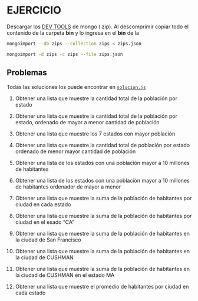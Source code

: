 # EJERCICIO
Descargar los [DEV TOOLS](https://www.mongodb.com/try/download/database-tools?tck=docs_databasetools) de mongo (.zip). Al descomprimir copiar todo el contenido de la carpeta **bin** y lo ingresa en el **bin** de la 
```bash
mongoimport --db zips --collection zips < zips.json
```
```bash
mongoimport -d zips -c zips --file zips.json
```
## Problemas
Todas las soluciones los puede encontrar en [``solucion.js``](solucion.js)

1. Obtener una lista que muestre la cantidad total de la población por estado

2. Obtener una lista que muestre la cantidad total de la población por estado, ordenado de mayor a menor cantidad de población
3. Obtener una lista que muestre los 7 estados con mayor población
4. Obtener una lista que muestre la cantidad total de población por estado ordenado de menor mayor cantidad de población
5. Obtener una lista de los estados con una población mayor a 10 millones de habitantes
6. Obtener una lista de los estados con una población mayor a 10 millones de habitantes ordenador de mayor a menor
7. Obtener una lista que muestre la suma de la población de habitantes por ciudad en cada estado
8. Obtener una lista que muestre la suma de la población de habitantes por ciudad en el esado “CA”
9. Obtener una lista que muestre la suma de la población de habitantes en la ciudad de San Francisco
10. Obtener una lista que muestre la suma de la población de habitantes en la ciudad de CUSHMAN
11. Obtener una lista que muestre la suma de la población de habitantes en la ciudad de CUSHMAN en el estado MA
12. Obtener una lista que muestre el promedio de habitantes por ciudad en cada estado
